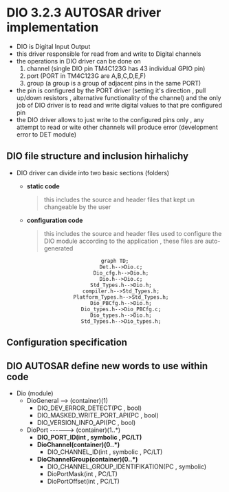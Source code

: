 # DIO 3.2.3 AUTOSAR driver implementation

- DIO is Digital Input Output
- this driver responsible for read from and write to Digital channels
- the operations in DIO driver can be done on 
  1. channel (single DIO pin TM4C123G has 43 individual GPIO pin)
  2. port (PORT in TM4C123G are A,B,C,D,E,F)
  3. group  (a group is a group of adjacent pins in the same PORT)
- the pin is configured by the PORT driver (setting it's direction , pull up/down resistors , alternative functionality of the channel) and the  only job of DIO driver is to read and write digital values to that pre configured pin 
- the DIO driver allows to just write to the configured pins only , any attempt to read or wite other channels will produce error (development error to DET module)

## DIO file structure and inclusion hirhalichy
- DIO driver can divide into two basic sections (folders) 
  - **static code** 
    > this includes the source and header files that kept un changeable by the user

  - **configuration code** 
    > this includes the source and header files used to configure the DIO module according to the application , these files are auto-generated 
<div align = "center">

```mermaid
graph TD;
    Det.h-->Dio.c;
    Dio_cfg.h-->Dio.h;
    Dio.h-->Dio.c;
    Std_Types.h-->Dio.h;
    compiler.h-->Std_Types.h;
    Platform_Types.h-->Std_Types.h;
    Dio_PBCfg.h-->Dio.h;
    Dio_types.h-->Dio_PBCfg.c;
    Dio_types.h-->Dio.h;
    Std_Types.h-->Dio_types.h;
```
</div>

## Configuration specification


## DIO AUTOSAR define new words to use within code
- Dio (module)
  - DioGeneral --> (container)(1)
    - DIO_DEV_ERROR_DETECT(PC , bool)
    - DIO_MASKED_WRITE_PORT_API(PC , bool)
    - DIO_VERSION_INFO_API(PC , bool)
  - DioPort ------> (container)(1..*)
    - **DIO_PORT_ID(int , symbolic , PC/LT)**
    - **DioChannel(container)(0..*)**
      - DIO_CHANNEL_ID(int , symbolic , PC/LT)
    - **DioChannelGroup(container)(0..*)**
      - DIO_CHANNEL_GROUP_IDENTIFIKATION(PC , symbolic)
      - DioPortMask(int , PC/LT)
      - DioPortOffset(int , PC/LT)



